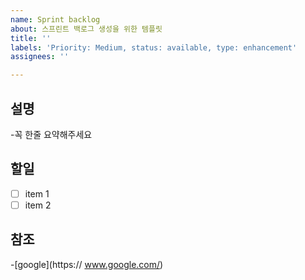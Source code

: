 ```yaml
---
name: Sprint backlog
about: 스프린트 백로그 생성을 위한 템플릿
title: ''
labels: 'Priority: Medium, status: available, type: enhancement'
assignees: ''

---
```


## 설명
-꼭 한줄 요약해주세요

## 할일
-[ ] item 1
-[ ] item 2

## 참조
-[google](https:// www.google.com/)
